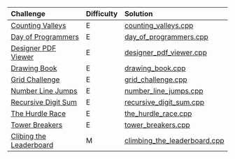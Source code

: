 
| Challenge    | Difficulty | Solution |
| :-------- | :------- | :------- |
| [Counting Valleys](https://www.hackerrank.com/challenges/counting-valleys/) | E    | [counting_valleys.cpp](counting_valleys.cpp) |
| [Day of Programmers](https://www.hackerrank.com/challenges/day-of-the-programmer/) | E    | [day_of_programmers.cpp](day_of_programmers.cpp)|
| [Designer PDF Viewer](https://www.hackerrank.com/challenges/designer-pdf-viewer/)    | E   | [designer_pdf_viewer.cpp](designer_pdf_viewer.cpp)|
| [Drawing Book](https://www.hackerrank.com/challenges/drawing-book)  | E    | [drawing_book.cpp](drawing_book.cpp) |
| [Grid Challenge](https://www.hackerrank.com/challenges/one-week-preparation-kit-grid-challenge/) | E  | [grid_challenge.cpp](grid_challenge.cpp) |
| [Number Line Jumps](https://www.hackerrank.com/challenges/kangaroo/)    | E| [number_line_jumps.cpp](number_line_jumps.cpp) |
| [Recursive Digit Sum](https://www.hackerrank.com/challenges/one-week-preparation-kit-recursive-digit-sum/)  | E   | [recursive_digit_sum.cpp](recursive_digit_sum.cpp) |
| [The Hurdle Race](https://www.hackerrank.com/challenges/the-hurdle-race) | E    | [the_hurdle_race.cpp](the_hurdle_race.cpp) |
| [Tower Breakers](https://www.hackerrank.com/challenges/one-week-preparation-kit-tower-breakers-1/)    | E    | [tower_breakers.cpp](tower_breakers.cpp)|
| [Clibing the Leaderboard](https://www.hackerrank.com/challenges/climbing-the-leaderboard/)  | M    | [climbing_the_leaderboard.cpp](climbing_the_leaderboard.cpp)|
